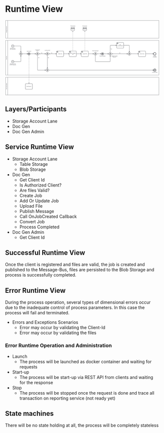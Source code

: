 # Runtime View

![Runtime View](images/06_Runtime_View.png)

## Layers/Participants

* Storage Account Lane
* Doc Gen
* Doc Gen Admin

## Service Runtime View

* Storage Account Lane
  * Table Storage
  * Blob Storage
* Doc Gen
  * Get Client Id
  * Is Authorized Client?
  * Are files Valid?
  * Create Job
  * Add Or Update Job
  * Upload File
  * Publish Message
  * Call OnJobCreated Callback
  * Convert Job
  * Process Completed
* Doc Gen Admin
  * Get Client Id

## Successful Runtime View

Once the client is registered and files are valid, 
the job is created and published to the Message-Bus,
files are persisted to the Blob Storage and process is successfully completed.

## Error Runtime View

During the process operation, several types of dimensional errors occur due to the inadequate control of process parameters. 
In this case the process will fail and terminated.

* Errors and Exceptions Scenarios
  * Error may occur by validating the Client-Id
  * Error may occur by validating the files

### Error Runtime Operation and Administration

* Launch
  * The process will be launched as docker container and waiting for requests
* Start-up
  * The process will be start-up via REST API from clients and waiting for the response
* Stop
  * The process will be stopped once the request is done and trace all transaction on reporting service (not ready yet)

## State machines
    
There will be no state holding at all, the process will be completely stateless
